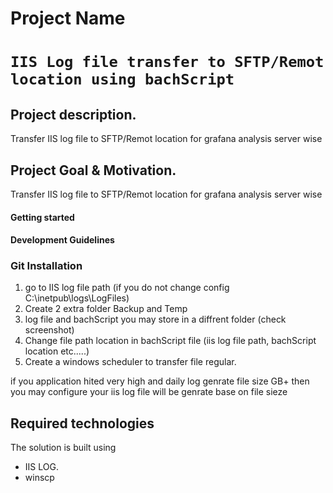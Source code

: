 # Project Name
# ```IIS Log file transfer to SFTP/Remot location using bachScript```

## Project description.  
Transfer IIS log file to SFTP/Remot location for grafana analysis server wise


## Project Goal & Motivation.
Transfer IIS log file to SFTP/Remot location for grafana analysis server wise


#### Getting started
#### Development Guidelines

### Git Installation
1. go to IIS log file path (if you do not change config C:\inetpub\logs\LogFiles\)
2. Create 2 extra folder Backup and Temp
3. log file and bachScript you may store in a diffrent folder  (check screenshot)
4. Change file path location in bachScript file (iis log file path, bachScript location etc.....)
5. Create a windows scheduler to transfer file regular.

if you application hited very high and daily log genrate file size GB+ then you may configure your iis log file will be genrate base on file sieze 



## Required technologies
The solution is built using 
- IIS LOG. 
- winscp


